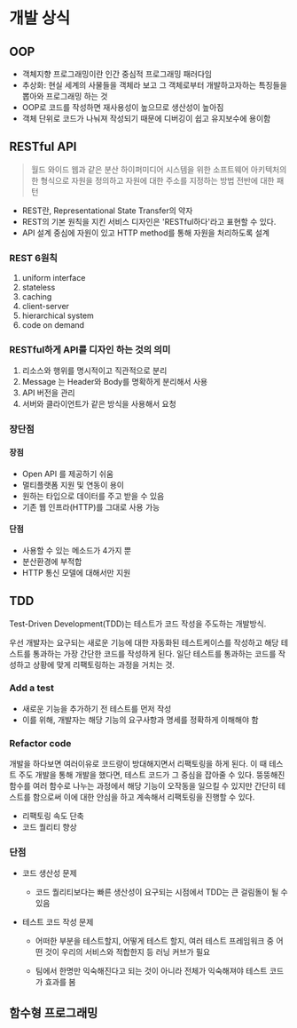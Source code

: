 # 개발 상식

## OOP

- 객체지향 프로그래밍이란 인간 중심적 프로그래밍 패러다임
- 추상화: 현실 세계의 사물들을 객체라 보고 그 객체로부터 개발하고자하는 특징들을 뽑아와 프로그래밍 하는 것
- OOP로 코드를 작성하면 재사용성이 높으므로 생산성이 높아짐
- 객체 단위로 코드가 나눠져 작성되기 때문에 디버깅이 쉽고 유지보수에 용이함

## RESTful API

> 월드 와이드 웹과 같은 분산 하이퍼미디어 시스템을 위한 소프트웨어 아키텍처의 한 형식으로 자원을 정의하고 자원에 대한 주소를 지정하는 방법 전반에 대한 패턴

- REST란, Representational State Transfer의 약자
- REST의 기본 원칙을 지킨 서비스 디자인은 'RESTful하다'라고 표현할 수 있다.
- API 설계 중심에 자원이 있고 HTTP method를 통해 자원을 처리하도록 설계

### REST 6원칙

1. uniform interface
2. stateless
3. caching
4. client-server
5. hierarchical system
6. code on demand

### RESTful하게 API를 디자인 하는 것의 의미

1. 리소스와 행위를 명시적이고 직관적으로 분리
2. Message 는 Header와 Body를 명확하게 분리해서 사용
3. API 버전을 관리
4. 서버와 클라이언트가 같은 방식을 사용해서 요청

### 장단점

#### 장점

- Open API 를 제공하기 쉬움
- 멀티플랫폼 지원 및 연동이 용이
- 원하는 타입으로 데이터를 주고 받을 수 있음
- 기존 웹 인프라(HTTP)를 그대로 사용 가능

#### 단점

- 사용할 수 있는 메소드가 4가지 뿐
- 분산환경에 부적합
- HTTP 통신 모델에 대해서만 지원

## TDD

Test-Driven Development(TDD)는 테스트가 코드 작성을 주도하는 개발방식.

우선 개발자는 요구되는 새로운 기능에 대한 자동화된 테스트케이스를 작성하고 해당 테스트를 통과하는 가장 간단한 코드를 작성하게 된다. 일단 테스트를 통과하는 코드를 작성하고 상황에 맞게 리팩토링하는 과정을 거치는 것.

### Add a test

- 새로운 기능을 추가하기 전 테스트를 먼저 작성
- 이를 위해, 개발자는 해당 기능의 요구사항과 명세를 정확하게 이해해야 함

### Refactor code

개발을 하다보면 여러이유로 코드량이 방대해지면서 리팩토링을 하게 된다. 이 때 테스트 주도 개발을 통해 개발을 했다면, 테스트 코드가 그 중심을 잡아줄 수 있다. 뚱뚱해진 함수를 여러 함수로 나누는 과정에서 해당 기능이 오작동을 일으킬 수 있지만 간단히 테스트를 함으로써 이에 대한 안심을 하고 계속해서 리팩토링을 진행할 수 있다.

- 리팩토링 속도 단축
- 코드 퀄리티 향상

### 단점

- 코드 생산성 문제

  - 코드 퀄리티보다는 빠른 생산성이 요구되는 시점에서 TDD는 큰 걸림돌이 될 수 있음

- 테스트 코드 작성 문제

  - 어떠한 부분을 테스트할지, 어떻게 테스트 할지, 여러 테스트 프레임워크 중 어떤 것이 우리의 서비스와 적합한지 등 러닝 커브가 필요

  - 팀에서 한명만 익숙해진다고 되는 것이 아니라 전체가 익숙해져야 테스트 코드가 효과를 봄

## 함수형 프로그래밍





